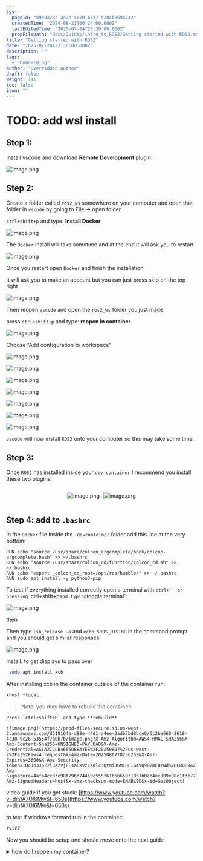 ```yaml
---
sys:
  pageId: "89e0a78c-4e2b-4070-b327-d28cb0694742"
  createdTime: "2024-08-21T00:24:00.000Z"
  lastEditedTime: "2025-07-24T23:30:00.000Z"
  propFilepath: "docs/Guides/intro_to_ROS2/Getting started with ROS2.md"
title: "Getting started with ROS2"
date: "2025-07-24T23:30:00.000Z"
description: ""
tags:
  - "Onboarding"
author: "Overridden author"
draft: false
weight: 141
toc: false
icon: ""
---
```


# TODO: add wsl install

## Step 1:

[Install vscode](https://code.visualstudio.com/download) and download **Remote Development** plugin:

![image.png](https://prod-files-secure.s3.us-west-2.amazonaws.com/d518164a-d88e-44d1-a4ee-3adb3bd8bce0/efb52993-1881-4a40-b95e-6f020334f022/image.png?X-Amz-Algorithm=AWS4-HMAC-SHA256&X-Amz-Content-Sha256=UNSIGNED-PAYLOAD&X-Amz-Credential=ASIAZI2LB466QCRA4GTA%2F20250807%2Fus-west-2%2Fs3%2Faws4_request&X-Amz-Date=20250807T025620Z&X-Amz-Expires=3600&X-Amz-Security-Token=IQoJb3JpZ2luX2VjEEsaCXVzLXdlc3QtMiJHMEUCIDF%2BXmvMyIdkX%2FaI54eqAi7VEcon73jhcP5Vnty9pZZYAiEAt2OaOkhdQM45sq48yKqfMGeap3GLRwdg2uP9v%2FcOnZoqiAQIhP%2F%2F%2F%2F%2F%2F%2F%2F%2F%2FARAAGgw2Mzc0MjMxODM4MDUiDEc1TGzYQUY%2BhkQ4cyrcAyPW1jH4reevzdG5DFIk9kTROK1UL7m1er6jZsHBQ5W7LczlJYRT%2FQejflcuH4RYfu%2BSovIzYC5asFeQNrPARM2GfthlGYMYQIOCm%2BUorbh9VAwqT3qCreHM%2FAQ3K9Msjw0yXfgfVk0f6dPTlMMjO2y7ygMLWy92c2rPMgChWK%2FrHFJsJAcBTf2rJ%2BPYWAwF0cr8cTnul%2BtIU4j1FfNwoTnSGUZtZ%2BYOt5nEvu%2Fp5vGJbvb9RBNTNb%2F10MX0YNR20b6A1P4Wh8SWl2ZwBbXzORwodwofgqsYABZVtP4UXk7dE1xM64rUVo%2B9nd%2BWBMMTyJXHsXfE8ZY9T%2F%2BC8sZOipEMqxGVWXOBLuAykoq1MaM1pApXaxQ32PIJ4xkDfarPfHb0hPr7NOqWlAfHgh%2F5AbInzrfyGJhGS8jHp6FV%2BogFcCgKxiTqlyUARWOioiE67VVAp5HmUNeICZEs86%2BANdB8ZZ7mNwwv0lSFJfGW2mMiC2C6FWudns%2BKbobsI2OkmcyjeRlck8ckV0t71UoqUHeBLsf213FcDyRakPCJNufs0hZPZlNSX0r77SGGDcikhbQ%2F%2FVf0g8XU5Y9yVDCfyKr0eWY8uVvPJ%2F4TffJPPnKSE%2FuogjY1t2wSc7mTMIOi0MQGOqUBkl9%2B5sU3g1N5WksJAlPPUncBeFdS2NYrkXINNvE0%2FpBEerrU%2BymQTdwuTWYF6mJnKlNxunK%2Bocu8Eqiy5T4akMWmNgpPZgTICpBWvdZqzIQ7YX8VaBneAdjNvc1ZFczOKcZyop39uhh1bxxzjiJpQESKoCRwCKu8h6nFUmCaSyfF3sCwpUI1iYC8nDkyvMw2iZIpN%2B0PABdRrbnpQ4plF%2BnsZsbQ&X-Amz-Signature=d60b87bf940de64acb97e7fc69e66d437d1d280c7d29622d3546ca1e2710085f&X-Amz-SignedHeaders=host&x-amz-checksum-mode=ENABLED&x-id=GetObject)

## Step 2:

Create a folder called `ros2_ws` somewhere on your computer and open that folder in `vscode` by going to File → open folder 

`ctrl+shift+p` and type: **Install Docker**

![image.png](https://prod-files-secure.s3.us-west-2.amazonaws.com/d518164a-d88e-44d1-a4ee-3adb3bd8bce0/2269dc0e-1cd5-47ff-bceb-c04ad9b2eab0/image.png?X-Amz-Algorithm=AWS4-HMAC-SHA256&X-Amz-Content-Sha256=UNSIGNED-PAYLOAD&X-Amz-Credential=ASIAZI2LB466QCRA4GTA%2F20250807%2Fus-west-2%2Fs3%2Faws4_request&X-Amz-Date=20250807T025620Z&X-Amz-Expires=3600&X-Amz-Security-Token=IQoJb3JpZ2luX2VjEEsaCXVzLXdlc3QtMiJHMEUCIDF%2BXmvMyIdkX%2FaI54eqAi7VEcon73jhcP5Vnty9pZZYAiEAt2OaOkhdQM45sq48yKqfMGeap3GLRwdg2uP9v%2FcOnZoqiAQIhP%2F%2F%2F%2F%2F%2F%2F%2F%2F%2FARAAGgw2Mzc0MjMxODM4MDUiDEc1TGzYQUY%2BhkQ4cyrcAyPW1jH4reevzdG5DFIk9kTROK1UL7m1er6jZsHBQ5W7LczlJYRT%2FQejflcuH4RYfu%2BSovIzYC5asFeQNrPARM2GfthlGYMYQIOCm%2BUorbh9VAwqT3qCreHM%2FAQ3K9Msjw0yXfgfVk0f6dPTlMMjO2y7ygMLWy92c2rPMgChWK%2FrHFJsJAcBTf2rJ%2BPYWAwF0cr8cTnul%2BtIU4j1FfNwoTnSGUZtZ%2BYOt5nEvu%2Fp5vGJbvb9RBNTNb%2F10MX0YNR20b6A1P4Wh8SWl2ZwBbXzORwodwofgqsYABZVtP4UXk7dE1xM64rUVo%2B9nd%2BWBMMTyJXHsXfE8ZY9T%2F%2BC8sZOipEMqxGVWXOBLuAykoq1MaM1pApXaxQ32PIJ4xkDfarPfHb0hPr7NOqWlAfHgh%2F5AbInzrfyGJhGS8jHp6FV%2BogFcCgKxiTqlyUARWOioiE67VVAp5HmUNeICZEs86%2BANdB8ZZ7mNwwv0lSFJfGW2mMiC2C6FWudns%2BKbobsI2OkmcyjeRlck8ckV0t71UoqUHeBLsf213FcDyRakPCJNufs0hZPZlNSX0r77SGGDcikhbQ%2F%2FVf0g8XU5Y9yVDCfyKr0eWY8uVvPJ%2F4TffJPPnKSE%2FuogjY1t2wSc7mTMIOi0MQGOqUBkl9%2B5sU3g1N5WksJAlPPUncBeFdS2NYrkXINNvE0%2FpBEerrU%2BymQTdwuTWYF6mJnKlNxunK%2Bocu8Eqiy5T4akMWmNgpPZgTICpBWvdZqzIQ7YX8VaBneAdjNvc1ZFczOKcZyop39uhh1bxxzjiJpQESKoCRwCKu8h6nFUmCaSyfF3sCwpUI1iYC8nDkyvMw2iZIpN%2B0PABdRrbnpQ4plF%2BnsZsbQ&X-Amz-Signature=be30b1139d0cfd3d02cdd53e06e3c40d2132908574f9813fc580303de8898e6e&X-Amz-SignedHeaders=host&x-amz-checksum-mode=ENABLED&x-id=GetObject)

The `Docker` install will take sometime and at the end it will ask you to restart

![image.png](https://prod-files-secure.s3.us-west-2.amazonaws.com/d518164a-d88e-44d1-a4ee-3adb3bd8bce0/ed233f78-be33-4b1f-b89c-9c346c0e961e/image.png?X-Amz-Algorithm=AWS4-HMAC-SHA256&X-Amz-Content-Sha256=UNSIGNED-PAYLOAD&X-Amz-Credential=ASIAZI2LB466QCRA4GTA%2F20250807%2Fus-west-2%2Fs3%2Faws4_request&X-Amz-Date=20250807T025620Z&X-Amz-Expires=3600&X-Amz-Security-Token=IQoJb3JpZ2luX2VjEEsaCXVzLXdlc3QtMiJHMEUCIDF%2BXmvMyIdkX%2FaI54eqAi7VEcon73jhcP5Vnty9pZZYAiEAt2OaOkhdQM45sq48yKqfMGeap3GLRwdg2uP9v%2FcOnZoqiAQIhP%2F%2F%2F%2F%2F%2F%2F%2F%2F%2FARAAGgw2Mzc0MjMxODM4MDUiDEc1TGzYQUY%2BhkQ4cyrcAyPW1jH4reevzdG5DFIk9kTROK1UL7m1er6jZsHBQ5W7LczlJYRT%2FQejflcuH4RYfu%2BSovIzYC5asFeQNrPARM2GfthlGYMYQIOCm%2BUorbh9VAwqT3qCreHM%2FAQ3K9Msjw0yXfgfVk0f6dPTlMMjO2y7ygMLWy92c2rPMgChWK%2FrHFJsJAcBTf2rJ%2BPYWAwF0cr8cTnul%2BtIU4j1FfNwoTnSGUZtZ%2BYOt5nEvu%2Fp5vGJbvb9RBNTNb%2F10MX0YNR20b6A1P4Wh8SWl2ZwBbXzORwodwofgqsYABZVtP4UXk7dE1xM64rUVo%2B9nd%2BWBMMTyJXHsXfE8ZY9T%2F%2BC8sZOipEMqxGVWXOBLuAykoq1MaM1pApXaxQ32PIJ4xkDfarPfHb0hPr7NOqWlAfHgh%2F5AbInzrfyGJhGS8jHp6FV%2BogFcCgKxiTqlyUARWOioiE67VVAp5HmUNeICZEs86%2BANdB8ZZ7mNwwv0lSFJfGW2mMiC2C6FWudns%2BKbobsI2OkmcyjeRlck8ckV0t71UoqUHeBLsf213FcDyRakPCJNufs0hZPZlNSX0r77SGGDcikhbQ%2F%2FVf0g8XU5Y9yVDCfyKr0eWY8uVvPJ%2F4TffJPPnKSE%2FuogjY1t2wSc7mTMIOi0MQGOqUBkl9%2B5sU3g1N5WksJAlPPUncBeFdS2NYrkXINNvE0%2FpBEerrU%2BymQTdwuTWYF6mJnKlNxunK%2Bocu8Eqiy5T4akMWmNgpPZgTICpBWvdZqzIQ7YX8VaBneAdjNvc1ZFczOKcZyop39uhh1bxxzjiJpQESKoCRwCKu8h6nFUmCaSyfF3sCwpUI1iYC8nDkyvMw2iZIpN%2B0PABdRrbnpQ4plF%2BnsZsbQ&X-Amz-Signature=29b94dc3e1d4893a3a3299c559ec3abee5b24df72501046ed860d1332e43574d&X-Amz-SignedHeaders=host&x-amz-checksum-mode=ENABLED&x-id=GetObject)

Once you restart open `Docker` and finish the installation

It will ask you to make an account but you can just press skip on the top right

![image.png](https://prod-files-secure.s3.us-west-2.amazonaws.com/d518164a-d88e-44d1-a4ee-3adb3bd8bce0/21010ad9-1659-4fd9-9f59-9932a09b2a3d/image.png?X-Amz-Algorithm=AWS4-HMAC-SHA256&X-Amz-Content-Sha256=UNSIGNED-PAYLOAD&X-Amz-Credential=ASIAZI2LB466QCRA4GTA%2F20250807%2Fus-west-2%2Fs3%2Faws4_request&X-Amz-Date=20250807T025620Z&X-Amz-Expires=3600&X-Amz-Security-Token=IQoJb3JpZ2luX2VjEEsaCXVzLXdlc3QtMiJHMEUCIDF%2BXmvMyIdkX%2FaI54eqAi7VEcon73jhcP5Vnty9pZZYAiEAt2OaOkhdQM45sq48yKqfMGeap3GLRwdg2uP9v%2FcOnZoqiAQIhP%2F%2F%2F%2F%2F%2F%2F%2F%2F%2FARAAGgw2Mzc0MjMxODM4MDUiDEc1TGzYQUY%2BhkQ4cyrcAyPW1jH4reevzdG5DFIk9kTROK1UL7m1er6jZsHBQ5W7LczlJYRT%2FQejflcuH4RYfu%2BSovIzYC5asFeQNrPARM2GfthlGYMYQIOCm%2BUorbh9VAwqT3qCreHM%2FAQ3K9Msjw0yXfgfVk0f6dPTlMMjO2y7ygMLWy92c2rPMgChWK%2FrHFJsJAcBTf2rJ%2BPYWAwF0cr8cTnul%2BtIU4j1FfNwoTnSGUZtZ%2BYOt5nEvu%2Fp5vGJbvb9RBNTNb%2F10MX0YNR20b6A1P4Wh8SWl2ZwBbXzORwodwofgqsYABZVtP4UXk7dE1xM64rUVo%2B9nd%2BWBMMTyJXHsXfE8ZY9T%2F%2BC8sZOipEMqxGVWXOBLuAykoq1MaM1pApXaxQ32PIJ4xkDfarPfHb0hPr7NOqWlAfHgh%2F5AbInzrfyGJhGS8jHp6FV%2BogFcCgKxiTqlyUARWOioiE67VVAp5HmUNeICZEs86%2BANdB8ZZ7mNwwv0lSFJfGW2mMiC2C6FWudns%2BKbobsI2OkmcyjeRlck8ckV0t71UoqUHeBLsf213FcDyRakPCJNufs0hZPZlNSX0r77SGGDcikhbQ%2F%2FVf0g8XU5Y9yVDCfyKr0eWY8uVvPJ%2F4TffJPPnKSE%2FuogjY1t2wSc7mTMIOi0MQGOqUBkl9%2B5sU3g1N5WksJAlPPUncBeFdS2NYrkXINNvE0%2FpBEerrU%2BymQTdwuTWYF6mJnKlNxunK%2Bocu8Eqiy5T4akMWmNgpPZgTICpBWvdZqzIQ7YX8VaBneAdjNvc1ZFczOKcZyop39uhh1bxxzjiJpQESKoCRwCKu8h6nFUmCaSyfF3sCwpUI1iYC8nDkyvMw2iZIpN%2B0PABdRrbnpQ4plF%2BnsZsbQ&X-Amz-Signature=6a8bf325de2734e4a0b1b2ae6f80b5d939d0966097321f31b57009e6da03ab10&X-Amz-SignedHeaders=host&x-amz-checksum-mode=ENABLED&x-id=GetObject)

Then reopen `vscode` and open the `ros2_ws` folder you just made

press `ctrl+shift+p` and type: **reopen in container**

![image.png](https://prod-files-secure.s3.us-west-2.amazonaws.com/d518164a-d88e-44d1-a4ee-3adb3bd8bce0/4e93b8c2-41ad-488c-8095-c74205196118/image.png?X-Amz-Algorithm=AWS4-HMAC-SHA256&X-Amz-Content-Sha256=UNSIGNED-PAYLOAD&X-Amz-Credential=ASIAZI2LB466QCRA4GTA%2F20250807%2Fus-west-2%2Fs3%2Faws4_request&X-Amz-Date=20250807T025620Z&X-Amz-Expires=3600&X-Amz-Security-Token=IQoJb3JpZ2luX2VjEEsaCXVzLXdlc3QtMiJHMEUCIDF%2BXmvMyIdkX%2FaI54eqAi7VEcon73jhcP5Vnty9pZZYAiEAt2OaOkhdQM45sq48yKqfMGeap3GLRwdg2uP9v%2FcOnZoqiAQIhP%2F%2F%2F%2F%2F%2F%2F%2F%2F%2FARAAGgw2Mzc0MjMxODM4MDUiDEc1TGzYQUY%2BhkQ4cyrcAyPW1jH4reevzdG5DFIk9kTROK1UL7m1er6jZsHBQ5W7LczlJYRT%2FQejflcuH4RYfu%2BSovIzYC5asFeQNrPARM2GfthlGYMYQIOCm%2BUorbh9VAwqT3qCreHM%2FAQ3K9Msjw0yXfgfVk0f6dPTlMMjO2y7ygMLWy92c2rPMgChWK%2FrHFJsJAcBTf2rJ%2BPYWAwF0cr8cTnul%2BtIU4j1FfNwoTnSGUZtZ%2BYOt5nEvu%2Fp5vGJbvb9RBNTNb%2F10MX0YNR20b6A1P4Wh8SWl2ZwBbXzORwodwofgqsYABZVtP4UXk7dE1xM64rUVo%2B9nd%2BWBMMTyJXHsXfE8ZY9T%2F%2BC8sZOipEMqxGVWXOBLuAykoq1MaM1pApXaxQ32PIJ4xkDfarPfHb0hPr7NOqWlAfHgh%2F5AbInzrfyGJhGS8jHp6FV%2BogFcCgKxiTqlyUARWOioiE67VVAp5HmUNeICZEs86%2BANdB8ZZ7mNwwv0lSFJfGW2mMiC2C6FWudns%2BKbobsI2OkmcyjeRlck8ckV0t71UoqUHeBLsf213FcDyRakPCJNufs0hZPZlNSX0r77SGGDcikhbQ%2F%2FVf0g8XU5Y9yVDCfyKr0eWY8uVvPJ%2F4TffJPPnKSE%2FuogjY1t2wSc7mTMIOi0MQGOqUBkl9%2B5sU3g1N5WksJAlPPUncBeFdS2NYrkXINNvE0%2FpBEerrU%2BymQTdwuTWYF6mJnKlNxunK%2Bocu8Eqiy5T4akMWmNgpPZgTICpBWvdZqzIQ7YX8VaBneAdjNvc1ZFczOKcZyop39uhh1bxxzjiJpQESKoCRwCKu8h6nFUmCaSyfF3sCwpUI1iYC8nDkyvMw2iZIpN%2B0PABdRrbnpQ4plF%2BnsZsbQ&X-Amz-Signature=365af1aed69b2f202a8b7a325e83d691f39dfaac6576748cd1619c049b8eefb9&X-Amz-SignedHeaders=host&x-amz-checksum-mode=ENABLED&x-id=GetObject)

Choose “Add configuration to workspace”

![image.png](https://prod-files-secure.s3.us-west-2.amazonaws.com/d518164a-d88e-44d1-a4ee-3adb3bd8bce0/9560b282-5060-4989-ba37-97e7b2c22476/image.png?X-Amz-Algorithm=AWS4-HMAC-SHA256&X-Amz-Content-Sha256=UNSIGNED-PAYLOAD&X-Amz-Credential=ASIAZI2LB466QCRA4GTA%2F20250807%2Fus-west-2%2Fs3%2Faws4_request&X-Amz-Date=20250807T025620Z&X-Amz-Expires=3600&X-Amz-Security-Token=IQoJb3JpZ2luX2VjEEsaCXVzLXdlc3QtMiJHMEUCIDF%2BXmvMyIdkX%2FaI54eqAi7VEcon73jhcP5Vnty9pZZYAiEAt2OaOkhdQM45sq48yKqfMGeap3GLRwdg2uP9v%2FcOnZoqiAQIhP%2F%2F%2F%2F%2F%2F%2F%2F%2F%2FARAAGgw2Mzc0MjMxODM4MDUiDEc1TGzYQUY%2BhkQ4cyrcAyPW1jH4reevzdG5DFIk9kTROK1UL7m1er6jZsHBQ5W7LczlJYRT%2FQejflcuH4RYfu%2BSovIzYC5asFeQNrPARM2GfthlGYMYQIOCm%2BUorbh9VAwqT3qCreHM%2FAQ3K9Msjw0yXfgfVk0f6dPTlMMjO2y7ygMLWy92c2rPMgChWK%2FrHFJsJAcBTf2rJ%2BPYWAwF0cr8cTnul%2BtIU4j1FfNwoTnSGUZtZ%2BYOt5nEvu%2Fp5vGJbvb9RBNTNb%2F10MX0YNR20b6A1P4Wh8SWl2ZwBbXzORwodwofgqsYABZVtP4UXk7dE1xM64rUVo%2B9nd%2BWBMMTyJXHsXfE8ZY9T%2F%2BC8sZOipEMqxGVWXOBLuAykoq1MaM1pApXaxQ32PIJ4xkDfarPfHb0hPr7NOqWlAfHgh%2F5AbInzrfyGJhGS8jHp6FV%2BogFcCgKxiTqlyUARWOioiE67VVAp5HmUNeICZEs86%2BANdB8ZZ7mNwwv0lSFJfGW2mMiC2C6FWudns%2BKbobsI2OkmcyjeRlck8ckV0t71UoqUHeBLsf213FcDyRakPCJNufs0hZPZlNSX0r77SGGDcikhbQ%2F%2FVf0g8XU5Y9yVDCfyKr0eWY8uVvPJ%2F4TffJPPnKSE%2FuogjY1t2wSc7mTMIOi0MQGOqUBkl9%2B5sU3g1N5WksJAlPPUncBeFdS2NYrkXINNvE0%2FpBEerrU%2BymQTdwuTWYF6mJnKlNxunK%2Bocu8Eqiy5T4akMWmNgpPZgTICpBWvdZqzIQ7YX8VaBneAdjNvc1ZFczOKcZyop39uhh1bxxzjiJpQESKoCRwCKu8h6nFUmCaSyfF3sCwpUI1iYC8nDkyvMw2iZIpN%2B0PABdRrbnpQ4plF%2BnsZsbQ&X-Amz-Signature=dd61f68f3468e343fe7a566bdeee848f0799ec3f90210bb2401769ba7469b76c&X-Amz-SignedHeaders=host&x-amz-checksum-mode=ENABLED&x-id=GetObject)

![image.png](https://prod-files-secure.s3.us-west-2.amazonaws.com/d518164a-d88e-44d1-a4ee-3adb3bd8bce0/2ee63f81-886b-48e8-a553-dc6e5eac99e4/image.png?X-Amz-Algorithm=AWS4-HMAC-SHA256&X-Amz-Content-Sha256=UNSIGNED-PAYLOAD&X-Amz-Credential=ASIAZI2LB466QCRA4GTA%2F20250807%2Fus-west-2%2Fs3%2Faws4_request&X-Amz-Date=20250807T025620Z&X-Amz-Expires=3600&X-Amz-Security-Token=IQoJb3JpZ2luX2VjEEsaCXVzLXdlc3QtMiJHMEUCIDF%2BXmvMyIdkX%2FaI54eqAi7VEcon73jhcP5Vnty9pZZYAiEAt2OaOkhdQM45sq48yKqfMGeap3GLRwdg2uP9v%2FcOnZoqiAQIhP%2F%2F%2F%2F%2F%2F%2F%2F%2F%2FARAAGgw2Mzc0MjMxODM4MDUiDEc1TGzYQUY%2BhkQ4cyrcAyPW1jH4reevzdG5DFIk9kTROK1UL7m1er6jZsHBQ5W7LczlJYRT%2FQejflcuH4RYfu%2BSovIzYC5asFeQNrPARM2GfthlGYMYQIOCm%2BUorbh9VAwqT3qCreHM%2FAQ3K9Msjw0yXfgfVk0f6dPTlMMjO2y7ygMLWy92c2rPMgChWK%2FrHFJsJAcBTf2rJ%2BPYWAwF0cr8cTnul%2BtIU4j1FfNwoTnSGUZtZ%2BYOt5nEvu%2Fp5vGJbvb9RBNTNb%2F10MX0YNR20b6A1P4Wh8SWl2ZwBbXzORwodwofgqsYABZVtP4UXk7dE1xM64rUVo%2B9nd%2BWBMMTyJXHsXfE8ZY9T%2F%2BC8sZOipEMqxGVWXOBLuAykoq1MaM1pApXaxQ32PIJ4xkDfarPfHb0hPr7NOqWlAfHgh%2F5AbInzrfyGJhGS8jHp6FV%2BogFcCgKxiTqlyUARWOioiE67VVAp5HmUNeICZEs86%2BANdB8ZZ7mNwwv0lSFJfGW2mMiC2C6FWudns%2BKbobsI2OkmcyjeRlck8ckV0t71UoqUHeBLsf213FcDyRakPCJNufs0hZPZlNSX0r77SGGDcikhbQ%2F%2FVf0g8XU5Y9yVDCfyKr0eWY8uVvPJ%2F4TffJPPnKSE%2FuogjY1t2wSc7mTMIOi0MQGOqUBkl9%2B5sU3g1N5WksJAlPPUncBeFdS2NYrkXINNvE0%2FpBEerrU%2BymQTdwuTWYF6mJnKlNxunK%2Bocu8Eqiy5T4akMWmNgpPZgTICpBWvdZqzIQ7YX8VaBneAdjNvc1ZFczOKcZyop39uhh1bxxzjiJpQESKoCRwCKu8h6nFUmCaSyfF3sCwpUI1iYC8nDkyvMw2iZIpN%2B0PABdRrbnpQ4plF%2BnsZsbQ&X-Amz-Signature=a32ba39a510e588c580a1621a39a69e7503e3683cc881b98e7fa4b9601d75727&X-Amz-SignedHeaders=host&x-amz-checksum-mode=ENABLED&x-id=GetObject)

![image.png](https://prod-files-secure.s3.us-west-2.amazonaws.com/d518164a-d88e-44d1-a4ee-3adb3bd8bce0/e0fd626c-c8b6-4b2c-95d1-fa4c26514504/image.png?X-Amz-Algorithm=AWS4-HMAC-SHA256&X-Amz-Content-Sha256=UNSIGNED-PAYLOAD&X-Amz-Credential=ASIAZI2LB466QCRA4GTA%2F20250807%2Fus-west-2%2Fs3%2Faws4_request&X-Amz-Date=20250807T025620Z&X-Amz-Expires=3600&X-Amz-Security-Token=IQoJb3JpZ2luX2VjEEsaCXVzLXdlc3QtMiJHMEUCIDF%2BXmvMyIdkX%2FaI54eqAi7VEcon73jhcP5Vnty9pZZYAiEAt2OaOkhdQM45sq48yKqfMGeap3GLRwdg2uP9v%2FcOnZoqiAQIhP%2F%2F%2F%2F%2F%2F%2F%2F%2F%2FARAAGgw2Mzc0MjMxODM4MDUiDEc1TGzYQUY%2BhkQ4cyrcAyPW1jH4reevzdG5DFIk9kTROK1UL7m1er6jZsHBQ5W7LczlJYRT%2FQejflcuH4RYfu%2BSovIzYC5asFeQNrPARM2GfthlGYMYQIOCm%2BUorbh9VAwqT3qCreHM%2FAQ3K9Msjw0yXfgfVk0f6dPTlMMjO2y7ygMLWy92c2rPMgChWK%2FrHFJsJAcBTf2rJ%2BPYWAwF0cr8cTnul%2BtIU4j1FfNwoTnSGUZtZ%2BYOt5nEvu%2Fp5vGJbvb9RBNTNb%2F10MX0YNR20b6A1P4Wh8SWl2ZwBbXzORwodwofgqsYABZVtP4UXk7dE1xM64rUVo%2B9nd%2BWBMMTyJXHsXfE8ZY9T%2F%2BC8sZOipEMqxGVWXOBLuAykoq1MaM1pApXaxQ32PIJ4xkDfarPfHb0hPr7NOqWlAfHgh%2F5AbInzrfyGJhGS8jHp6FV%2BogFcCgKxiTqlyUARWOioiE67VVAp5HmUNeICZEs86%2BANdB8ZZ7mNwwv0lSFJfGW2mMiC2C6FWudns%2BKbobsI2OkmcyjeRlck8ckV0t71UoqUHeBLsf213FcDyRakPCJNufs0hZPZlNSX0r77SGGDcikhbQ%2F%2FVf0g8XU5Y9yVDCfyKr0eWY8uVvPJ%2F4TffJPPnKSE%2FuogjY1t2wSc7mTMIOi0MQGOqUBkl9%2B5sU3g1N5WksJAlPPUncBeFdS2NYrkXINNvE0%2FpBEerrU%2BymQTdwuTWYF6mJnKlNxunK%2Bocu8Eqiy5T4akMWmNgpPZgTICpBWvdZqzIQ7YX8VaBneAdjNvc1ZFczOKcZyop39uhh1bxxzjiJpQESKoCRwCKu8h6nFUmCaSyfF3sCwpUI1iYC8nDkyvMw2iZIpN%2B0PABdRrbnpQ4plF%2BnsZsbQ&X-Amz-Signature=ea92c7b461c73bfef665578cdd07cac32432e26cca3223d244437c185e1c841f&X-Amz-SignedHeaders=host&x-amz-checksum-mode=ENABLED&x-id=GetObject)

![image.png](https://prod-files-secure.s3.us-west-2.amazonaws.com/d518164a-d88e-44d1-a4ee-3adb3bd8bce0/a2e13f50-d2ab-4719-a4c2-7ced634bfc9d/image.png?X-Amz-Algorithm=AWS4-HMAC-SHA256&X-Amz-Content-Sha256=UNSIGNED-PAYLOAD&X-Amz-Credential=ASIAZI2LB466QCRA4GTA%2F20250807%2Fus-west-2%2Fs3%2Faws4_request&X-Amz-Date=20250807T025620Z&X-Amz-Expires=3600&X-Amz-Security-Token=IQoJb3JpZ2luX2VjEEsaCXVzLXdlc3QtMiJHMEUCIDF%2BXmvMyIdkX%2FaI54eqAi7VEcon73jhcP5Vnty9pZZYAiEAt2OaOkhdQM45sq48yKqfMGeap3GLRwdg2uP9v%2FcOnZoqiAQIhP%2F%2F%2F%2F%2F%2F%2F%2F%2F%2FARAAGgw2Mzc0MjMxODM4MDUiDEc1TGzYQUY%2BhkQ4cyrcAyPW1jH4reevzdG5DFIk9kTROK1UL7m1er6jZsHBQ5W7LczlJYRT%2FQejflcuH4RYfu%2BSovIzYC5asFeQNrPARM2GfthlGYMYQIOCm%2BUorbh9VAwqT3qCreHM%2FAQ3K9Msjw0yXfgfVk0f6dPTlMMjO2y7ygMLWy92c2rPMgChWK%2FrHFJsJAcBTf2rJ%2BPYWAwF0cr8cTnul%2BtIU4j1FfNwoTnSGUZtZ%2BYOt5nEvu%2Fp5vGJbvb9RBNTNb%2F10MX0YNR20b6A1P4Wh8SWl2ZwBbXzORwodwofgqsYABZVtP4UXk7dE1xM64rUVo%2B9nd%2BWBMMTyJXHsXfE8ZY9T%2F%2BC8sZOipEMqxGVWXOBLuAykoq1MaM1pApXaxQ32PIJ4xkDfarPfHb0hPr7NOqWlAfHgh%2F5AbInzrfyGJhGS8jHp6FV%2BogFcCgKxiTqlyUARWOioiE67VVAp5HmUNeICZEs86%2BANdB8ZZ7mNwwv0lSFJfGW2mMiC2C6FWudns%2BKbobsI2OkmcyjeRlck8ckV0t71UoqUHeBLsf213FcDyRakPCJNufs0hZPZlNSX0r77SGGDcikhbQ%2F%2FVf0g8XU5Y9yVDCfyKr0eWY8uVvPJ%2F4TffJPPnKSE%2FuogjY1t2wSc7mTMIOi0MQGOqUBkl9%2B5sU3g1N5WksJAlPPUncBeFdS2NYrkXINNvE0%2FpBEerrU%2BymQTdwuTWYF6mJnKlNxunK%2Bocu8Eqiy5T4akMWmNgpPZgTICpBWvdZqzIQ7YX8VaBneAdjNvc1ZFczOKcZyop39uhh1bxxzjiJpQESKoCRwCKu8h6nFUmCaSyfF3sCwpUI1iYC8nDkyvMw2iZIpN%2B0PABdRrbnpQ4plF%2BnsZsbQ&X-Amz-Signature=a95a56c17b582e251e1008cc1cece57d0deb1630014ab65fcff1cb220013c63a&X-Amz-SignedHeaders=host&x-amz-checksum-mode=ENABLED&x-id=GetObject)

![image.png](https://prod-files-secure.s3.us-west-2.amazonaws.com/d518164a-d88e-44d1-a4ee-3adb3bd8bce0/6cc478ad-aaba-4bf7-9fcc-403277ab896c/image.png?X-Amz-Algorithm=AWS4-HMAC-SHA256&X-Amz-Content-Sha256=UNSIGNED-PAYLOAD&X-Amz-Credential=ASIAZI2LB466QCRA4GTA%2F20250807%2Fus-west-2%2Fs3%2Faws4_request&X-Amz-Date=20250807T025620Z&X-Amz-Expires=3600&X-Amz-Security-Token=IQoJb3JpZ2luX2VjEEsaCXVzLXdlc3QtMiJHMEUCIDF%2BXmvMyIdkX%2FaI54eqAi7VEcon73jhcP5Vnty9pZZYAiEAt2OaOkhdQM45sq48yKqfMGeap3GLRwdg2uP9v%2FcOnZoqiAQIhP%2F%2F%2F%2F%2F%2F%2F%2F%2F%2FARAAGgw2Mzc0MjMxODM4MDUiDEc1TGzYQUY%2BhkQ4cyrcAyPW1jH4reevzdG5DFIk9kTROK1UL7m1er6jZsHBQ5W7LczlJYRT%2FQejflcuH4RYfu%2BSovIzYC5asFeQNrPARM2GfthlGYMYQIOCm%2BUorbh9VAwqT3qCreHM%2FAQ3K9Msjw0yXfgfVk0f6dPTlMMjO2y7ygMLWy92c2rPMgChWK%2FrHFJsJAcBTf2rJ%2BPYWAwF0cr8cTnul%2BtIU4j1FfNwoTnSGUZtZ%2BYOt5nEvu%2Fp5vGJbvb9RBNTNb%2F10MX0YNR20b6A1P4Wh8SWl2ZwBbXzORwodwofgqsYABZVtP4UXk7dE1xM64rUVo%2B9nd%2BWBMMTyJXHsXfE8ZY9T%2F%2BC8sZOipEMqxGVWXOBLuAykoq1MaM1pApXaxQ32PIJ4xkDfarPfHb0hPr7NOqWlAfHgh%2F5AbInzrfyGJhGS8jHp6FV%2BogFcCgKxiTqlyUARWOioiE67VVAp5HmUNeICZEs86%2BANdB8ZZ7mNwwv0lSFJfGW2mMiC2C6FWudns%2BKbobsI2OkmcyjeRlck8ckV0t71UoqUHeBLsf213FcDyRakPCJNufs0hZPZlNSX0r77SGGDcikhbQ%2F%2FVf0g8XU5Y9yVDCfyKr0eWY8uVvPJ%2F4TffJPPnKSE%2FuogjY1t2wSc7mTMIOi0MQGOqUBkl9%2B5sU3g1N5WksJAlPPUncBeFdS2NYrkXINNvE0%2FpBEerrU%2BymQTdwuTWYF6mJnKlNxunK%2Bocu8Eqiy5T4akMWmNgpPZgTICpBWvdZqzIQ7YX8VaBneAdjNvc1ZFczOKcZyop39uhh1bxxzjiJpQESKoCRwCKu8h6nFUmCaSyfF3sCwpUI1iYC8nDkyvMw2iZIpN%2B0PABdRrbnpQ4plF%2BnsZsbQ&X-Amz-Signature=78fcaf56d85f69db4e421a0cc347888692015dcfeb16d4421714269f9f89755e&X-Amz-SignedHeaders=host&x-amz-checksum-mode=ENABLED&x-id=GetObject)

![image.png](https://prod-files-secure.s3.us-west-2.amazonaws.com/d518164a-d88e-44d1-a4ee-3adb3bd8bce0/53255b28-f75e-430f-b9e3-c0ac8577e42b/image.png?X-Amz-Algorithm=AWS4-HMAC-SHA256&X-Amz-Content-Sha256=UNSIGNED-PAYLOAD&X-Amz-Credential=ASIAZI2LB466QCRA4GTA%2F20250807%2Fus-west-2%2Fs3%2Faws4_request&X-Amz-Date=20250807T025620Z&X-Amz-Expires=3600&X-Amz-Security-Token=IQoJb3JpZ2luX2VjEEsaCXVzLXdlc3QtMiJHMEUCIDF%2BXmvMyIdkX%2FaI54eqAi7VEcon73jhcP5Vnty9pZZYAiEAt2OaOkhdQM45sq48yKqfMGeap3GLRwdg2uP9v%2FcOnZoqiAQIhP%2F%2F%2F%2F%2F%2F%2F%2F%2F%2FARAAGgw2Mzc0MjMxODM4MDUiDEc1TGzYQUY%2BhkQ4cyrcAyPW1jH4reevzdG5DFIk9kTROK1UL7m1er6jZsHBQ5W7LczlJYRT%2FQejflcuH4RYfu%2BSovIzYC5asFeQNrPARM2GfthlGYMYQIOCm%2BUorbh9VAwqT3qCreHM%2FAQ3K9Msjw0yXfgfVk0f6dPTlMMjO2y7ygMLWy92c2rPMgChWK%2FrHFJsJAcBTf2rJ%2BPYWAwF0cr8cTnul%2BtIU4j1FfNwoTnSGUZtZ%2BYOt5nEvu%2Fp5vGJbvb9RBNTNb%2F10MX0YNR20b6A1P4Wh8SWl2ZwBbXzORwodwofgqsYABZVtP4UXk7dE1xM64rUVo%2B9nd%2BWBMMTyJXHsXfE8ZY9T%2F%2BC8sZOipEMqxGVWXOBLuAykoq1MaM1pApXaxQ32PIJ4xkDfarPfHb0hPr7NOqWlAfHgh%2F5AbInzrfyGJhGS8jHp6FV%2BogFcCgKxiTqlyUARWOioiE67VVAp5HmUNeICZEs86%2BANdB8ZZ7mNwwv0lSFJfGW2mMiC2C6FWudns%2BKbobsI2OkmcyjeRlck8ckV0t71UoqUHeBLsf213FcDyRakPCJNufs0hZPZlNSX0r77SGGDcikhbQ%2F%2FVf0g8XU5Y9yVDCfyKr0eWY8uVvPJ%2F4TffJPPnKSE%2FuogjY1t2wSc7mTMIOi0MQGOqUBkl9%2B5sU3g1N5WksJAlPPUncBeFdS2NYrkXINNvE0%2FpBEerrU%2BymQTdwuTWYF6mJnKlNxunK%2Bocu8Eqiy5T4akMWmNgpPZgTICpBWvdZqzIQ7YX8VaBneAdjNvc1ZFczOKcZyop39uhh1bxxzjiJpQESKoCRwCKu8h6nFUmCaSyfF3sCwpUI1iYC8nDkyvMw2iZIpN%2B0PABdRrbnpQ4plF%2BnsZsbQ&X-Amz-Signature=7d654e1b99312f523918be640666f59c8827ab2b579ef8040dab0883d32a2ebb&X-Amz-SignedHeaders=host&x-amz-checksum-mode=ENABLED&x-id=GetObject)

![image.png](https://prod-files-secure.s3.us-west-2.amazonaws.com/d518164a-d88e-44d1-a4ee-3adb3bd8bce0/7c562767-5af9-4ffb-97d1-327bcdf4ee00/image.png?X-Amz-Algorithm=AWS4-HMAC-SHA256&X-Amz-Content-Sha256=UNSIGNED-PAYLOAD&X-Amz-Credential=ASIAZI2LB466QCRA4GTA%2F20250807%2Fus-west-2%2Fs3%2Faws4_request&X-Amz-Date=20250807T025620Z&X-Amz-Expires=3600&X-Amz-Security-Token=IQoJb3JpZ2luX2VjEEsaCXVzLXdlc3QtMiJHMEUCIDF%2BXmvMyIdkX%2FaI54eqAi7VEcon73jhcP5Vnty9pZZYAiEAt2OaOkhdQM45sq48yKqfMGeap3GLRwdg2uP9v%2FcOnZoqiAQIhP%2F%2F%2F%2F%2F%2F%2F%2F%2F%2FARAAGgw2Mzc0MjMxODM4MDUiDEc1TGzYQUY%2BhkQ4cyrcAyPW1jH4reevzdG5DFIk9kTROK1UL7m1er6jZsHBQ5W7LczlJYRT%2FQejflcuH4RYfu%2BSovIzYC5asFeQNrPARM2GfthlGYMYQIOCm%2BUorbh9VAwqT3qCreHM%2FAQ3K9Msjw0yXfgfVk0f6dPTlMMjO2y7ygMLWy92c2rPMgChWK%2FrHFJsJAcBTf2rJ%2BPYWAwF0cr8cTnul%2BtIU4j1FfNwoTnSGUZtZ%2BYOt5nEvu%2Fp5vGJbvb9RBNTNb%2F10MX0YNR20b6A1P4Wh8SWl2ZwBbXzORwodwofgqsYABZVtP4UXk7dE1xM64rUVo%2B9nd%2BWBMMTyJXHsXfE8ZY9T%2F%2BC8sZOipEMqxGVWXOBLuAykoq1MaM1pApXaxQ32PIJ4xkDfarPfHb0hPr7NOqWlAfHgh%2F5AbInzrfyGJhGS8jHp6FV%2BogFcCgKxiTqlyUARWOioiE67VVAp5HmUNeICZEs86%2BANdB8ZZ7mNwwv0lSFJfGW2mMiC2C6FWudns%2BKbobsI2OkmcyjeRlck8ckV0t71UoqUHeBLsf213FcDyRakPCJNufs0hZPZlNSX0r77SGGDcikhbQ%2F%2FVf0g8XU5Y9yVDCfyKr0eWY8uVvPJ%2F4TffJPPnKSE%2FuogjY1t2wSc7mTMIOi0MQGOqUBkl9%2B5sU3g1N5WksJAlPPUncBeFdS2NYrkXINNvE0%2FpBEerrU%2BymQTdwuTWYF6mJnKlNxunK%2Bocu8Eqiy5T4akMWmNgpPZgTICpBWvdZqzIQ7YX8VaBneAdjNvc1ZFczOKcZyop39uhh1bxxzjiJpQESKoCRwCKu8h6nFUmCaSyfF3sCwpUI1iYC8nDkyvMw2iZIpN%2B0PABdRrbnpQ4plF%2BnsZsbQ&X-Amz-Signature=22e25e73d2e571c7b2c106e40d9d95747cedb50a754cdf6c12e19a58375c5422&X-Amz-SignedHeaders=host&x-amz-checksum-mode=ENABLED&x-id=GetObject)

`vscode` will now install `ROS2` onto your computer so this may take some time.

## Step 3:

Once `ROS2` has installed inside your `dev-container` I recommend you install these two plugins:

<div style="display: flex;flex-direction: row; column-gap:10px; max-width: 630px;justify-content: center;">
<div>

![image.png](https://prod-files-secure.s3.us-west-2.amazonaws.com/d518164a-d88e-44d1-a4ee-3adb3bd8bce0/3fc3d550-5a54-4ba1-ba6b-faa01cdb7369/image.png?X-Amz-Algorithm=AWS4-HMAC-SHA256&X-Amz-Content-Sha256=UNSIGNED-PAYLOAD&X-Amz-Credential=ASIAZI2LB466WHUW4QN7%2F20250807%2Fus-west-2%2Fs3%2Faws4_request&X-Amz-Date=20250807T025623Z&X-Amz-Expires=3600&X-Amz-Security-Token=IQoJb3JpZ2luX2VjEEsaCXVzLXdlc3QtMiJHMEUCIAQvZCb2QLwgYZdev75WezITvrLMZ1y6v1pgSzY1B1I5AiEAom96XAvLK36jghKQMxM9DY8hjCww2Ap2iX3swvrAFDMqiAQIhP%2F%2F%2F%2F%2F%2F%2F%2F%2F%2FARAAGgw2Mzc0MjMxODM4MDUiDMNNJgzkAYfIAFMocSrcA6wj1VUPWvtzf2PKaBllhWUsTSnP3OCvj%2FamkpzaCuEwti5Jn49i2%2BBcoN1gPpZgFKVHfZJGLeD8kCIlhZWiMrXKqxTykhz%2FNjDzxrrjsYCx5oD25hamCn2B5o49a5clan8%2FG02bMVaBXh9Q9tE70LLOfL55FAleHtpOBtMObppirRCyxaY5pYBEqqvIIsaM9YsNFh%2F1ug3CmBL7vnG2QUEMPE4eOiL%2FR79ZYsNjrPJGyjdgrx6fAfdnp7bdmj3RMqWstMPtMDEB82fpTuryypDYHTiKYBhlKKj%2Bj3IxlCVfMa9L9zoavxpe7FeQGenq3HawliPeUOyF7mKdluO2CSwcX2kGO71LHSJbz18YLR4gzFI66HV%2BTQy9ChpRGTYA1YuoX6qps6f52CAwoWF8iD5p5zT3iXGNlxGeB9sjFWCOv2ZzJbKERfkO5QORRftEDECldw1nlizltiKgfDU8CIpmPhpmdYP7QXjloK8Kw70eiIgGIzKuQaC3oBqidYGtyKfYJQlC1CIls53%2BrkWCYIW9vxpR5U3D8JJwEKhb6vLD3sFp0DanUODAo1%2BLttC1kmNs2AIoIP7V7EEJbU%2BM%2BeHx%2Bv9g721zqZixF%2B1hCi86Pb5LqvOHCubJbXKNMOCi0MQGOqUBNMJUX0lcnezq5w1fvkMV0tuSs9XICv%2BTZQylXi30QwnlJUyS5%2BrTTHmMH3Uuyu3ijfG3VzkVSoVJQHoCxcNSoRObF81%2FYKPFaVFNhDdDXN1snrXL%2BRfrTBQ8EhFtdMLAgzdNUSpqtMvtd7MZkhNLcvdukGvaFnGiMZWf050TFXzoQeyqUpcbpXb3uVBLTImkBuk9v0PZ9EaIeu%2F2dYV0zqF31Evb&X-Amz-Signature=4c345c080b48522ea7f37e21313f9d93e4d2ed88ec4788dc9dd6c9ac56c1a7b4&X-Amz-SignedHeaders=host&x-amz-checksum-mode=ENABLED&x-id=GetObject)

</div>
<div>

![image.png](https://prod-files-secure.s3.us-west-2.amazonaws.com/d518164a-d88e-44d1-a4ee-3adb3bd8bce0/d994cc66-13c2-4093-a5a3-f84cf4601a82/image.png?X-Amz-Algorithm=AWS4-HMAC-SHA256&X-Amz-Content-Sha256=UNSIGNED-PAYLOAD&X-Amz-Credential=ASIAZI2LB466YAN6G35Q%2F20250807%2Fus-west-2%2Fs3%2Faws4_request&X-Amz-Date=20250807T025623Z&X-Amz-Expires=3600&X-Amz-Security-Token=IQoJb3JpZ2luX2VjEEsaCXVzLXdlc3QtMiJHMEUCIAHSMZonuc%2F95QICdKBAr3j%2FgexUpUPY0d5tOHfoiuDlAiEAvo%2BA1NobPXpGiy%2FeLg9lLqdU%2FI8h4sdzMX7RNh7MheAqiAQIhP%2F%2F%2F%2F%2F%2F%2F%2F%2F%2FARAAGgw2Mzc0MjMxODM4MDUiDLJMJUd1%2BevSJv3%2BGyrcAwwFllEKt7wj3tSB9qzlYKnXZZP%2BHmM2JFqB3SmkCyUaCgcWgy94KY%2Fx4W%2FO4zxw8gax82ZPM0nHSO01Iv3msDsR4oSv0Ru2oqpHpZCIuJYaSAnc7rekK9D0UmDwftjwRAPEPQxqEilAw82TTLCAN88KRFuk03%2BnNAjasBUifzKocbort1HgPTVvowlI%2BXBGulSKp18QaTV9HhaVrDCDp8AOSAHOJRTWRUT%2FadjnOmujW3%2BlNFOzPl2ZZaEOL%2FHpIdar6X8YGTJdhrS6N0SaupwZ6n9uEsRt9%2FNPYu84XloV7qQ%2FrwrKZdeDCQY3HUfI%2F7NbMWhBpqxec6HVQsRZB3tu5jKggNrHuDDFGicKzK0dljB4JxNOrRq8rxhhpnqDrkq2wkKt3VMAT9GzOu9l1ZcwMSAjlQtsflfDT2uPIIINBD778mEwZnmDL2Sk2Lja%2BTtPXFfkCcozb%2F350RufdPBj4zX%2FSGWtAWv%2BwiNU9urj6cJbWlV1wI4tWCM3Ej3gjL9V3G2%2Bsn%2FFnJDOigpeAbW13qVk64yqZ6QIAQ%2FHcT9k2V%2F5Wzmifn1EkJRNPUXmV%2BPn7np6t9LXKj4vkUlZaBiCKMyXJHcOjBOcE6dKgICMznh%2FhGm%2BndxdOUDlMI6i0MQGOqUBKd75sTQLPxCQTQu1XI7xLMtl9oXq9aHhm%2FCf1U%2BUQjSQ799IYYW4ZjAYLKbETVtykguhydRqb%2BruJTEaKP6Qzws83p4Vz5NVqZ7CGahP3qb%2B8yqd9qBkt0vn9iNcndusu%2Bbc12DZgtxVkE4b5xT%2BP798zBhsLEzworBfi7V12tWXNXsr3%2BbxiVkL3Hz3ZI2d2fJbNoZ3mSpIP1PUJy3sVnSZBmHU&X-Amz-Signature=b94391308d8c71a469e960325433861642da6f38595ebd4ca42d0e6809a5ca26&X-Amz-SignedHeaders=host&x-amz-checksum-mode=ENABLED&x-id=GetObject)

</div>
</div>

## Step 4: add to `.bashrc`

In the `Docker` file inside the `.devcontainer` folder add this line at the very bottom: 

```docker
RUN echo "source /usr/share/colcon_argcomplete/hook/colcon-argcomplete.bash" >> ~/.bashrc
RUN echo "source /usr/share/colcon_cd/function/colcon_cd.sh" >> ~/.bashrc
RUN echo "export _colcon_cd_root=/opt/ros/humble/" >> ~/.bashrc
RUN sudo apt install -y python3-pip 
```

To test if everything installed correctly open a terminal with `ctrl+`` or pressing `ctrl+shift+p` and typing `toggle terminal`:

![image.png](https://prod-files-secure.s3.us-west-2.amazonaws.com/d518164a-d88e-44d1-a4ee-3adb3bd8bce0/6a4943d8-b04e-4c02-9a58-775f3384d1a5/image.png?X-Amz-Algorithm=AWS4-HMAC-SHA256&X-Amz-Content-Sha256=UNSIGNED-PAYLOAD&X-Amz-Credential=ASIAZI2LB466QCRA4GTA%2F20250807%2Fus-west-2%2Fs3%2Faws4_request&X-Amz-Date=20250807T025620Z&X-Amz-Expires=3600&X-Amz-Security-Token=IQoJb3JpZ2luX2VjEEsaCXVzLXdlc3QtMiJHMEUCIDF%2BXmvMyIdkX%2FaI54eqAi7VEcon73jhcP5Vnty9pZZYAiEAt2OaOkhdQM45sq48yKqfMGeap3GLRwdg2uP9v%2FcOnZoqiAQIhP%2F%2F%2F%2F%2F%2F%2F%2F%2F%2FARAAGgw2Mzc0MjMxODM4MDUiDEc1TGzYQUY%2BhkQ4cyrcAyPW1jH4reevzdG5DFIk9kTROK1UL7m1er6jZsHBQ5W7LczlJYRT%2FQejflcuH4RYfu%2BSovIzYC5asFeQNrPARM2GfthlGYMYQIOCm%2BUorbh9VAwqT3qCreHM%2FAQ3K9Msjw0yXfgfVk0f6dPTlMMjO2y7ygMLWy92c2rPMgChWK%2FrHFJsJAcBTf2rJ%2BPYWAwF0cr8cTnul%2BtIU4j1FfNwoTnSGUZtZ%2BYOt5nEvu%2Fp5vGJbvb9RBNTNb%2F10MX0YNR20b6A1P4Wh8SWl2ZwBbXzORwodwofgqsYABZVtP4UXk7dE1xM64rUVo%2B9nd%2BWBMMTyJXHsXfE8ZY9T%2F%2BC8sZOipEMqxGVWXOBLuAykoq1MaM1pApXaxQ32PIJ4xkDfarPfHb0hPr7NOqWlAfHgh%2F5AbInzrfyGJhGS8jHp6FV%2BogFcCgKxiTqlyUARWOioiE67VVAp5HmUNeICZEs86%2BANdB8ZZ7mNwwv0lSFJfGW2mMiC2C6FWudns%2BKbobsI2OkmcyjeRlck8ckV0t71UoqUHeBLsf213FcDyRakPCJNufs0hZPZlNSX0r77SGGDcikhbQ%2F%2FVf0g8XU5Y9yVDCfyKr0eWY8uVvPJ%2F4TffJPPnKSE%2FuogjY1t2wSc7mTMIOi0MQGOqUBkl9%2B5sU3g1N5WksJAlPPUncBeFdS2NYrkXINNvE0%2FpBEerrU%2BymQTdwuTWYF6mJnKlNxunK%2Bocu8Eqiy5T4akMWmNgpPZgTICpBWvdZqzIQ7YX8VaBneAdjNvc1ZFczOKcZyop39uhh1bxxzjiJpQESKoCRwCKu8h6nFUmCaSyfF3sCwpUI1iYC8nDkyvMw2iZIpN%2B0PABdRrbnpQ4plF%2BnsZsbQ&X-Amz-Signature=866985a434fe5a1599776373e9a6eeafbe439cca27c26c787f21c690dda8e339&X-Amz-SignedHeaders=host&x-amz-checksum-mode=ENABLED&x-id=GetObject)

then 

Then type `lsb_release -a` and `echo $ROS_DISTRO` in the command prompt and you should get similar responses:

![image.png](https://prod-files-secure.s3.us-west-2.amazonaws.com/d518164a-d88e-44d1-a4ee-3adb3bd8bce0/3e635dec-a805-4e85-8b9e-d000e5b71a4e/image.png?X-Amz-Algorithm=AWS4-HMAC-SHA256&X-Amz-Content-Sha256=UNSIGNED-PAYLOAD&X-Amz-Credential=ASIAZI2LB466QCRA4GTA%2F20250807%2Fus-west-2%2Fs3%2Faws4_request&X-Amz-Date=20250807T025620Z&X-Amz-Expires=3600&X-Amz-Security-Token=IQoJb3JpZ2luX2VjEEsaCXVzLXdlc3QtMiJHMEUCIDF%2BXmvMyIdkX%2FaI54eqAi7VEcon73jhcP5Vnty9pZZYAiEAt2OaOkhdQM45sq48yKqfMGeap3GLRwdg2uP9v%2FcOnZoqiAQIhP%2F%2F%2F%2F%2F%2F%2F%2F%2F%2FARAAGgw2Mzc0MjMxODM4MDUiDEc1TGzYQUY%2BhkQ4cyrcAyPW1jH4reevzdG5DFIk9kTROK1UL7m1er6jZsHBQ5W7LczlJYRT%2FQejflcuH4RYfu%2BSovIzYC5asFeQNrPARM2GfthlGYMYQIOCm%2BUorbh9VAwqT3qCreHM%2FAQ3K9Msjw0yXfgfVk0f6dPTlMMjO2y7ygMLWy92c2rPMgChWK%2FrHFJsJAcBTf2rJ%2BPYWAwF0cr8cTnul%2BtIU4j1FfNwoTnSGUZtZ%2BYOt5nEvu%2Fp5vGJbvb9RBNTNb%2F10MX0YNR20b6A1P4Wh8SWl2ZwBbXzORwodwofgqsYABZVtP4UXk7dE1xM64rUVo%2B9nd%2BWBMMTyJXHsXfE8ZY9T%2F%2BC8sZOipEMqxGVWXOBLuAykoq1MaM1pApXaxQ32PIJ4xkDfarPfHb0hPr7NOqWlAfHgh%2F5AbInzrfyGJhGS8jHp6FV%2BogFcCgKxiTqlyUARWOioiE67VVAp5HmUNeICZEs86%2BANdB8ZZ7mNwwv0lSFJfGW2mMiC2C6FWudns%2BKbobsI2OkmcyjeRlck8ckV0t71UoqUHeBLsf213FcDyRakPCJNufs0hZPZlNSX0r77SGGDcikhbQ%2F%2FVf0g8XU5Y9yVDCfyKr0eWY8uVvPJ%2F4TffJPPnKSE%2FuogjY1t2wSc7mTMIOi0MQGOqUBkl9%2B5sU3g1N5WksJAlPPUncBeFdS2NYrkXINNvE0%2FpBEerrU%2BymQTdwuTWYF6mJnKlNxunK%2Bocu8Eqiy5T4akMWmNgpPZgTICpBWvdZqzIQ7YX8VaBneAdjNvc1ZFczOKcZyop39uhh1bxxzjiJpQESKoCRwCKu8h6nFUmCaSyfF3sCwpUI1iYC8nDkyvMw2iZIpN%2B0PABdRrbnpQ4plF%2BnsZsbQ&X-Amz-Signature=d76777ec95b189fdcb306eae957337529770d2ebcb9128676f0523834b015cb5&X-Amz-SignedHeaders=host&x-amz-checksum-mode=ENABLED&x-id=GetObject)

Install:  to get displays to pass over

```bash
 sudo apt install xcb
```

After installing xcb in the container outside of the container run:

```python
xhost +local:
```

> Note: you may have to rebuild the container:

	Press `ctrl+shift+P` and type **rebuild**

	![image.png](https://prod-files-secure.s3.us-west-2.amazonaws.com/d518164a-d88e-44d1-a4ee-3adb3bd8bce0/6c2be660-2618-4c38-9c26-53554f7a0b7b/image.png?X-Amz-Algorithm=AWS4-HMAC-SHA256&X-Amz-Content-Sha256=UNSIGNED-PAYLOAD&X-Amz-Credential=ASIAZI2LB4665OBBAYEE%2F20250807%2Fus-west-2%2Fs3%2Faws4_request&X-Amz-Date=20250807T025625Z&X-Amz-Expires=3600&X-Amz-Security-Token=IQoJb3JpZ2luX2VjEEsaCXVzLXdlc3QtMiJGMEQCIG4VQ9B2mEOrNd%2BCRUu942JKZPeWya0W%2FitWkQlobzVIAiBz5TyadiaxyfW8EWKQ%2Bp6%2FPdJTRzFrK%2BDand7f6UPATyqIBAiE%2F%2F%2F%2F%2F%2F%2F%2F%2F%2F8BEAAaDDYzNzQyMzE4MzgwNSIMyb2nSRxo3uBVLC2zKtwDcCOT5DtwFSqm%2BVOHLEUYnU1Bd8b5ATUFTmhnQhbhnGhGdOe8V1piDjdmhLX3SB4LIDreJjFxhya8p9VXD3BExdsCJfwZLx%2Fd43%2BHSM21URa3XFQ8qzenSNtYaxyyu%2BQcUbB8l5PPDXYr7j32VoqJpUB1zifU%2B4eagboL06%2F12ipd%2BRK4BYBL6vgmZFrniq4CUvbuj%2FXnWjflnKJtPwHIlUafyXRsTPt%2Fd1ETtwAngYa1Byy4iJEp%2BwwtPHpw%2BZkSeyjve1GAoE5EAMopc%2Bb0dDMbch54sbU70jbz6DQCDCcRevc6cFBnXM963oiZ%2BnUAsTJlUPvb672LtGD4PeIVERO55aiWqxVIPw2KfS3IWaoRI9qOs2ySRVteNzupqnxOOj1qnpLs0CbyRZ59mjCuEcL%2FpIf8zfQF3K4RKhWJZUzn7%2BMF3QksHdNlaFaFwC7q%2F7SC4KRmVPUraUXYj4y%2Ffz06vHZIRuX6qDHo%2BfsP8hghO4Vu%2Bf7n%2BoEN%2BvhImtyB%2BBIiArMhKE9Ic3mxww5gLg7ecu1iiGmrqxMb%2BZrXjF6ObSHJy0RdTgiqNTJVt7bj6XUEjOS%2BhCkdok1f1LZqSpB5gV%2Fd9qPy5ZLo2pLWC6sChGD11kGoh4ogYZswx6LQxAY6pgEdUrfLg2XdYjr3kKp3rpCCBD%2FKVrE1y5k8xvw4w32JDmpYgZ8F%2FhQYPX%2BLcbRSEI3%2FmNjLYOjAC7JI%2BA6TALM2KWoejM1wEyqUoGFi2tnZKpW9ieCG%2FelWD%2Bgg4%2FiNTO8EdtAUYQYUU5kRdAJ64zNiKYMMntMBEbr6HmEHJ%2F3yBLajxWE6n6pBLk92vjCV2VP6tp5UwnFByjPmZmbhh9T9PW8aSUNO&X-Amz-Signature=4afa4cc33e98f796d74450c555f61b5b65931857b0ab4ec809e08c1f3e779ca1&X-Amz-SignedHeaders=host&x-amz-checksum-mode=ENABLED&x-id=GetObject)

video guide if you get stuck: [https://www.youtube.com/watch?v=dihfA7Ol6Mw&t=650s](https://www.youtube.com/watch?v=dihfA7Ol6Mw&t=650s)

to test if windows forward run in the container:

```bash
rviz2
```

Now you should be setup and should move onto the next guide 

<details>
      <summary>how do I reopen my container?</summary>
      TODO:
  </details>

